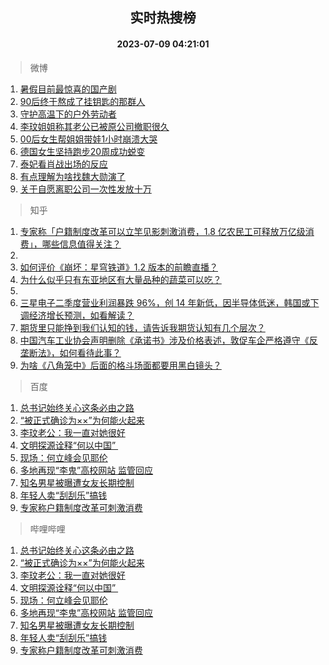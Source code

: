 <div align="center"><h2>实时热搜榜</h2><h4>2023-07-09 04:21:01</h4></div>

> 微博  

1. [暑假目前最惊喜的国产剧](https://s.weibo.com/weibo?q=%E6%9A%91%E5%81%87%E7%9B%AE%E5%89%8D%E6%9C%80%E6%83%8A%E5%96%9C%E7%9A%84%E5%9B%BD%E4%BA%A7%E5%89%A7&t=31&band_rank=1&Refer=top)<br />
2. [90后终于熬成了挂钥匙的那群人](https://s.weibo.com/weibo?q=%2390%E5%90%8E%E7%BB%88%E4%BA%8E%E7%86%AC%E6%88%90%E4%BA%86%E6%8C%82%E9%92%A5%E5%8C%99%E7%9A%84%E9%82%A3%E7%BE%A4%E4%BA%BA%23&t=31&band_rank=2&Refer=top)<br />
3. [守护高温下的户外劳动者](https://s.weibo.com/weibo?q=%23%E5%AE%88%E6%8A%A4%E9%AB%98%E6%B8%A9%E4%B8%8B%E7%9A%84%E6%88%B7%E5%A4%96%E5%8A%B3%E5%8A%A8%E8%80%85%23&t=31&band_rank=3&Refer=top)<br />
4. [李玟姐姐称其老公已被原公司撤职很久](https://s.weibo.com/weibo?q=%23%E6%9D%8E%E7%8E%9F%E5%A7%90%E5%A7%90%E7%A7%B0%E5%85%B6%E8%80%81%E5%85%AC%E5%B7%B2%E8%A2%AB%E5%8E%9F%E5%85%AC%E5%8F%B8%E6%92%A4%E8%81%8C%E5%BE%88%E4%B9%85%23&t=31&band_rank=4&Refer=top)<br />
5. [00后女生帮姐姐带娃1小时崩溃大哭](https://s.weibo.com/weibo?q=%2300%E5%90%8E%E5%A5%B3%E7%94%9F%E5%B8%AE%E5%A7%90%E5%A7%90%E5%B8%A6%E5%A8%831%E5%B0%8F%E6%97%B6%E5%B4%A9%E6%BA%83%E5%A4%A7%E5%93%AD%23&t=31&band_rank=5&Refer=top)<br />
6. [德国女生坚持跑步20周成功蜕变](https://s.weibo.com/weibo?q=%E5%BE%B7%E5%9B%BD%E5%A5%B3%E7%94%9F%E5%9D%9A%E6%8C%81%E8%B7%91%E6%AD%A520%E5%91%A8%E6%88%90%E5%8A%9F%E8%9C%95%E5%8F%98&t=31&band_rank=6&Refer=top)<br />
7. [泰妃看肖战出场的反应](https://s.weibo.com/weibo?q=%23%E6%B3%B0%E5%A6%83%E7%9C%8B%E8%82%96%E6%88%98%E5%87%BA%E5%9C%BA%E7%9A%84%E5%8F%8D%E5%BA%94%23&t=31&band_rank=7&Refer=top)<br />
8. [有点理解为啥找魏大勋演了](https://s.weibo.com/weibo?q=%23%E6%9C%89%E7%82%B9%E7%90%86%E8%A7%A3%E4%B8%BA%E5%95%A5%E6%89%BE%E9%AD%8F%E5%A4%A7%E5%8B%8B%E6%BC%94%E4%BA%86%23&t=31&band_rank=8&Refer=top)<br />
9. [关于自愿离职公司一次性发放十万](https://s.weibo.com/weibo?q=%23%E5%85%B3%E4%BA%8E%E8%87%AA%E6%84%BF%E7%A6%BB%E8%81%8C%E5%85%AC%E5%8F%B8%E4%B8%80%E6%AC%A1%E6%80%A7%E5%8F%91%E6%94%BE%E5%8D%81%E4%B8%87%23&t=31&band_rank=9&Refer=top)<br />

> 知乎  

1. [专家称「户籍制度改革可以立竿见影刺激消费，1.8 亿农民工可释放万亿级消费」，哪些信息值得关注？](https://www.zhihu.com/question/611031698)<br />
2. []()<br />
3. [如何评价《崩坏：星穹铁道》1.2 版本的前瞻直播？](https://www.zhihu.com/question/611094813)<br />
4. [为什么似乎只有东亚地区有大量品种的蔬菜可以吃？](https://www.zhihu.com/question/37240268)<br />
5. []()<br />
6. [三星电子二季度营业利润暴跌 96%，创 14 年新低，因半导体低迷，韩国或下调经济增长预测，如看解读？](https://www.zhihu.com/question/611009487)<br />
7. [期货里只能挣到我们认知的钱，请告诉我期货认知有几个层次？](https://www.zhihu.com/question/610216009)<br />
8. [中国汽车工业协会声明删除《承诺书》涉及价格表述，敦促车企严格遵守《反垄断法》，如何看待此事？](https://www.zhihu.com/question/611038104)<br />
9. [为啥《八角笼中》后面的格斗场面都要用黑白镜头？](https://www.zhihu.com/question/608149481)<br />

> 百度  

1. [总书记始终关心这条必由之路](https://www.baidu.com/s?wd=%E6%80%BB%E4%B9%A6%E8%AE%B0%E5%A7%8B%E7%BB%88%E5%85%B3%E5%BF%83%E8%BF%99%E6%9D%A1%E5%BF%85%E7%94%B1%E4%B9%8B%E8%B7%AF&sa=fyb_news&rsv_dl=fyb_news)<br />
2. [“被正式确诊为××”为何能火起来](https://www.baidu.com/s?wd=%E2%80%9C%E8%A2%AB%E6%AD%A3%E5%BC%8F%E7%A1%AE%E8%AF%8A%E4%B8%BA%C3%97%C3%97%E2%80%9D%E4%B8%BA%E4%BD%95%E8%83%BD%E7%81%AB%E8%B5%B7%E6%9D%A5&sa=fyb_news&rsv_dl=fyb_news)<br />
3. [李玟老公：我一直对她很好](https://www.baidu.com/s?wd=%E6%9D%8E%E7%8E%9F%E8%80%81%E5%85%AC%EF%BC%9A%E6%88%91%E4%B8%80%E7%9B%B4%E5%AF%B9%E5%A5%B9%E5%BE%88%E5%A5%BD&sa=fyb_news&rsv_dl=fyb_news)<br />
4. [文明探源诠释“何以中国” ](https://www.baidu.com/s?wd=%E6%96%87%E6%98%8E%E6%8E%A2%E6%BA%90%E8%AF%A0%E9%87%8A%E2%80%9C%E4%BD%95%E4%BB%A5%E4%B8%AD%E5%9B%BD%E2%80%9D%C2%A0&sa=fyb_news&rsv_dl=fyb_news)<br />
5. [现场：何立峰会见耶伦](https://www.baidu.com/s?wd=%E7%8E%B0%E5%9C%BA%EF%BC%9A%E4%BD%95%E7%AB%8B%E5%B3%B0%E4%BC%9A%E8%A7%81%E8%80%B6%E4%BC%A6&sa=fyb_news&rsv_dl=fyb_news)<br />
6. [多地再现“李鬼”高校网站 监管回应](https://www.baidu.com/s?wd=%E5%A4%9A%E5%9C%B0%E5%86%8D%E7%8E%B0%E2%80%9C%E6%9D%8E%E9%AC%BC%E2%80%9D%E9%AB%98%E6%A0%A1%E7%BD%91%E7%AB%99+%E7%9B%91%E7%AE%A1%E5%9B%9E%E5%BA%94&sa=fyb_news&rsv_dl=fyb_news)<br />
7. [知名男星被曝遭女友长期控制](https://www.baidu.com/s?wd=%E7%9F%A5%E5%90%8D%E7%94%B7%E6%98%9F%E8%A2%AB%E6%9B%9D%E9%81%AD%E5%A5%B3%E5%8F%8B%E9%95%BF%E6%9C%9F%E6%8E%A7%E5%88%B6&sa=fyb_news&rsv_dl=fyb_news)<br />
8. [年轻人卖“刮刮乐”搞钱](https://www.baidu.com/s?wd=%E5%B9%B4%E8%BD%BB%E4%BA%BA%E5%8D%96%E2%80%9C%E5%88%AE%E5%88%AE%E4%B9%90%E2%80%9D%E6%90%9E%E9%92%B1&sa=fyb_news&rsv_dl=fyb_news)<br />
9. [专家称户籍制度改革可刺激消费](https://www.baidu.com/s?wd=%E4%B8%93%E5%AE%B6%E7%A7%B0%E6%88%B7%E7%B1%8D%E5%88%B6%E5%BA%A6%E6%94%B9%E9%9D%A9%E5%8F%AF%E5%88%BA%E6%BF%80%E6%B6%88%E8%B4%B9&sa=fyb_news&rsv_dl=fyb_news)<br />

> 哔哩哔哩  

1. [总书记始终关心这条必由之路](https://www.baidu.com/s?wd=%E6%80%BB%E4%B9%A6%E8%AE%B0%E5%A7%8B%E7%BB%88%E5%85%B3%E5%BF%83%E8%BF%99%E6%9D%A1%E5%BF%85%E7%94%B1%E4%B9%8B%E8%B7%AF&sa=fyb_news&rsv_dl=fyb_news)<br />
2. [“被正式确诊为××”为何能火起来](https://www.baidu.com/s?wd=%E2%80%9C%E8%A2%AB%E6%AD%A3%E5%BC%8F%E7%A1%AE%E8%AF%8A%E4%B8%BA%C3%97%C3%97%E2%80%9D%E4%B8%BA%E4%BD%95%E8%83%BD%E7%81%AB%E8%B5%B7%E6%9D%A5&sa=fyb_news&rsv_dl=fyb_news)<br />
3. [李玟老公：我一直对她很好](https://www.baidu.com/s?wd=%E6%9D%8E%E7%8E%9F%E8%80%81%E5%85%AC%EF%BC%9A%E6%88%91%E4%B8%80%E7%9B%B4%E5%AF%B9%E5%A5%B9%E5%BE%88%E5%A5%BD&sa=fyb_news&rsv_dl=fyb_news)<br />
4. [文明探源诠释“何以中国” ](https://www.baidu.com/s?wd=%E6%96%87%E6%98%8E%E6%8E%A2%E6%BA%90%E8%AF%A0%E9%87%8A%E2%80%9C%E4%BD%95%E4%BB%A5%E4%B8%AD%E5%9B%BD%E2%80%9D%C2%A0&sa=fyb_news&rsv_dl=fyb_news)<br />
5. [现场：何立峰会见耶伦](https://www.baidu.com/s?wd=%E7%8E%B0%E5%9C%BA%EF%BC%9A%E4%BD%95%E7%AB%8B%E5%B3%B0%E4%BC%9A%E8%A7%81%E8%80%B6%E4%BC%A6&sa=fyb_news&rsv_dl=fyb_news)<br />
6. [多地再现“李鬼”高校网站 监管回应](https://www.baidu.com/s?wd=%E5%A4%9A%E5%9C%B0%E5%86%8D%E7%8E%B0%E2%80%9C%E6%9D%8E%E9%AC%BC%E2%80%9D%E9%AB%98%E6%A0%A1%E7%BD%91%E7%AB%99+%E7%9B%91%E7%AE%A1%E5%9B%9E%E5%BA%94&sa=fyb_news&rsv_dl=fyb_news)<br />
7. [知名男星被曝遭女友长期控制](https://www.baidu.com/s?wd=%E7%9F%A5%E5%90%8D%E7%94%B7%E6%98%9F%E8%A2%AB%E6%9B%9D%E9%81%AD%E5%A5%B3%E5%8F%8B%E9%95%BF%E6%9C%9F%E6%8E%A7%E5%88%B6&sa=fyb_news&rsv_dl=fyb_news)<br />
8. [年轻人卖“刮刮乐”搞钱](https://www.baidu.com/s?wd=%E5%B9%B4%E8%BD%BB%E4%BA%BA%E5%8D%96%E2%80%9C%E5%88%AE%E5%88%AE%E4%B9%90%E2%80%9D%E6%90%9E%E9%92%B1&sa=fyb_news&rsv_dl=fyb_news)<br />
9. [专家称户籍制度改革可刺激消费](https://www.baidu.com/s?wd=%E4%B8%93%E5%AE%B6%E7%A7%B0%E6%88%B7%E7%B1%8D%E5%88%B6%E5%BA%A6%E6%94%B9%E9%9D%A9%E5%8F%AF%E5%88%BA%E6%BF%80%E6%B6%88%E8%B4%B9&sa=fyb_news&rsv_dl=fyb_news)<br />
